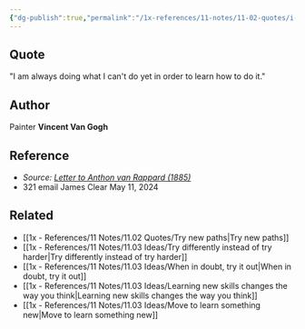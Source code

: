 ```yaml
---
{"dg-publish":true,"permalink":"/1x-references/11-notes/11-02-quotes/i-am-always-doing-what-i-can-t-do-yet-in-order-to-learn-how-to-do-it-vincent-van-gogh/","title":"I am always doing what I can't do yet in order to learn how to do it - Vincent Van Gogh","created":"2024-05-11T09:56:54.696+03:00","updated":"2024-05-11T09:56:54.696+03:00"}
---
```



## Quote
"I am always doing what I can't do yet in order to learn how to do it."
## Author
Painter **Vincent Van Gogh** 

## Reference
- _Source:_ [_Letter to Anthon van Rappard (1885)_](https://click.convertkit-mail4.com/mvu9l5m88nb5hgp607zul9uevxdqqqb3/dpheh0h0d67nqxam/aHR0cHM6Ly92YW5nb2dobGV0dGVycy5vcmcvdmcvbGV0dGVycy9sZXQ1MjgvbGV0dGVyLmh0bWw=)
- 321 email James Clear May 11, 2024

## Related
- [[1x - References/11 Notes/11.02 Quotes/Try new paths\|Try new paths]]
- [[1x - References/11 Notes/11.03 Ideas/Try differently instead of try harder\|Try differently instead of try harder]]
- [[1x - References/11 Notes/11.03 Ideas/When in doubt, try it out\|When in doubt, try it out]]
- [[1x - References/11 Notes/11.03 Ideas/Learning new skills changes the way you think\|Learning new skills changes the way you think]]
- [[1x - References/11 Notes/11.03 Ideas/Move to learn something new\|Move to learn something new]]